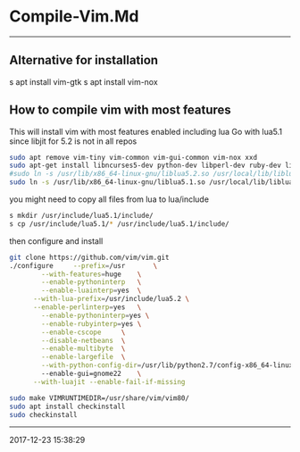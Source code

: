 # Compile-Vim.Md

----------------------------------------- 
## Alternative for installation
s apt install vim-gtk
s apt install vim-nox
## How to compile vim with most features

This will install vim with most features enabled including lua
Go with lua5.1 since libjit for 5.2 is not in all repos
```bash
sudo apt remove vim-tiny vim-common vim-gui-common vim-nox xxd
sudo apt-get install libncurses5-dev python-dev libperl-dev ruby-dev libluajit-5.1-dev luajit libluajit-5.1-dev 
#sudo ln -s /usr/lib/x86_64-linux-gnu/liblua5.2.so /usr/local/lib/liblua.so
sudo ln -s /usr/lib/x86_64-linux-gnu/liblua5.1.so /usr/local/lib/liblua.so
```

you might need to copy all files from lua to lua/include

```bash
s mkdir /usr/include/lua5.1/include/
s cp /usr/include/lua5.1/* /usr/include/lua5.1/include/
```

then configure and install

```bash
git clone https://github.com/vim/vim.git
./configure 	--prefix=/usr		\
		--with-features=huge	\
		--enable-pythoninterp 	\
		--enable-luainterp=yes 	\
      --with-lua-prefix=/usr/include/lua5.2 \
      --enable-perlinterp=yes   \
		--enable-pythoninterp=yes \
		--enable-rubyinterp=yes	\
		--enable-cscope		\
		--disable-netbeans	\
		--enable-multibyte	\
		--enable-largefile	\
		--with-python-config-dir=/usr/lib/python2.7/config-x86_64-linux-gnu
		--enable-gui=gnome22	\
      --with-luajit --enable-fail-if-missing

sudo make VIMRUNTIMEDIR=/usr/share/vim/vim80/
sudo apt install checkinstall
sudo checkinstall
```
-----------------------------------------
2017-12-23 15:38:29
